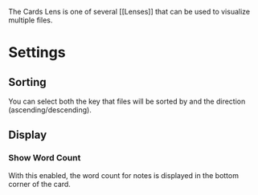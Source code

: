 The Cards Lens is one of several [[Lenses]] that can be used to visualize multiple files.

# Settings
## Sorting
You can select both the key that files will be sorted by and the direction (ascending/descending).

## Display
### Show Word Count
With this enabled, the word count for notes is displayed in the bottom corner of the card.
